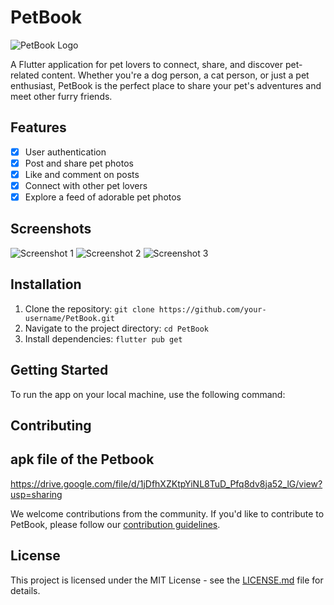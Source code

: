 # PetBook

![PetBook Logo](<insert-image-url-here>)

A Flutter application for pet lovers to connect, share, and discover pet-related content. Whether you're a dog person, a cat person, or just a pet enthusiast, PetBook is the perfect place to share your pet's adventures and meet other furry friends.

## Features

- [x] User authentication
- [x] Post and share pet photos
- [x] Like and comment on posts
- [x] Connect with other pet lovers
- [x] Explore a feed of adorable pet photos

## Screenshots

![Screenshot 1](<https://ibb.co/Xpxdbtf>)
![Screenshot 2](<insert-screenshot-url-2-here>)
![Screenshot 3](<insert-screenshot-url-3-here>)

## Installation

1. Clone the repository: `git clone https://github.com/your-username/PetBook.git`
2. Navigate to the project directory: `cd PetBook`
3. Install dependencies: `flutter pub get`

## Getting Started

To run the app on your local machine, use the following command:

## Contributing

## apk file of the Petbook

<https://drive.google.com/file/d/1jDfhXZKtpYiNL8TuD_Pfq8dv8ja52_lG/view?usp=sharing>

We welcome contributions from the community. If you'd like to contribute to PetBook, please follow our [contribution guidelines](CONTRIBUTING.md).

## License

This project is licensed under the MIT License - see the [LICENSE.md](LICENSE.md) file for details.


